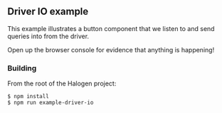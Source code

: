## Driver IO example

This example illustrates a button component that we listen to and send queries into from the driver.

Open up the browser console for evidence that anything is happening!

### Building

From the root of the Halogen project:

```
$ npm install
$ npm run example-driver-io
```
